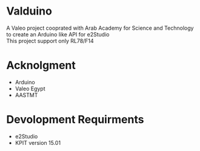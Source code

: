 Valduino
==========

A Valeo project cooprated with Arab Academy for Science and Technology to create an Arduino like API for e2Studio <br>
This project support only RL78/F14

Acknolgment
===========

* Arduino <br>
* Valeo Egypt <br>
* AASTMT <br>

Devolopment Requirments
=======================

* e2Studio <br>
* KPIT version 15.01
